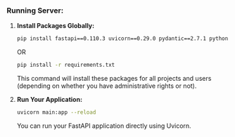 ### Running Server:

1. **Install Packages Globally:**
   ```bash
   pip install fastapi==0.110.3 uvicorn==0.29.0 pydantic==2.7.1 python-dotenv==1.0.1 g4f==0.3.0.7
   ```
   OR
   ```bash
   pip install -r requirements.txt
   ```

   This command will install these packages for all projects and users (depending on whether you have administrative rights or not).

2. **Run Your Application:**
   ```bash
   uvicorn main:app --reload
   ```
   You can run your FastAPI application directly using Uvicorn.
